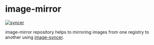 # image-mirror

[![syncer](https://github.com/llmos-ai/image-mirror/actions/workflows/syncer.yaml/badge.svg)](https://github.com/llmos-ai/image-mirror/actions/workflows/syncer.yaml)

image-mirror repository helps to mirroring images from one registry to another using [image-syncer](https://github.com/AliyunContainerService/image-syncer).
